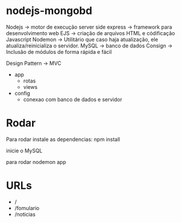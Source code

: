 # nodejs-mongobd

Nodejs -> motor de execução server side
express -> framework para desenvolvimento web
EJS -> criação de arquivos HTML e códificação Javascript 
Nodemon -> Utilitário que caso haja atualização, ele atualiza/reinicializa o servidor.
MySQL -> banco de dados
Consign -> Inclusão de módulos de forma rápida e fácil


Design Pattern -> MVC
- app
    - rotas
    - views
- config
    - conexao com banco de dados e servidor

# Rodar

Para rodar instale as dependencias:
npm install 

inicie o MySQL

para rodar
nodemon app

# URLs
- /
- /fomulario
- /noticias


